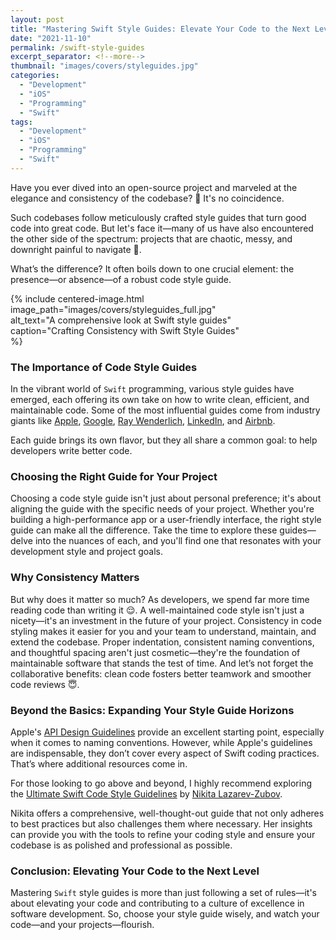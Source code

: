 ```yaml
---
layout: post  
title: "Mastering Swift Style Guides: Elevate Your Code to the Next Level"  
date: "2021-11-10"  
permalink: /swift-style-guides  
excerpt_separator: <!--more-->  
thumbnail: "images/covers/styleguides.jpg"
categories:  
  - "Development"
  - "iOS"
  - "Programming"
  - "Swift"
tags:
  - "Development"
  - "iOS"
  - "Programming"
  - "Swift"
---
```


Have you ever dived into an open-source project and marveled at the elegance and consistency of the codebase? 🧐 It's no coincidence. 

<!--more-->

Such codebases follow meticulously crafted style guides that turn good code into great code. But let's face it—many of us have also encountered the other side of the spectrum: projects that are chaotic, messy, and downright painful to navigate 🤮. 

What’s the difference? It often boils down to one crucial element: the presence—or absence—of a robust code style guide.  

{%
 include centered-image.html  
 image_path="images/covers/styleguides_full.jpg"  
 alt_text="A comprehensive look at Swift style guides"  
 caption="Crafting Consistency with Swift Style Guides"  
%}

### The Importance of Code Style Guides

In the vibrant world of `Swift` programming, various style guides have emerged, each offering its own take on how to write clean, efficient, and maintainable code. Some of the most influential guides come from industry giants like [Apple](https://www.swift.org/documentation/api-design-guidelines/), [Google](https://google.github.io/swift/), [Ray Wenderlich](https://github.com/raywenderlich/swift-style-guide), [LinkedIn](https://github.com/linkedin/swift-style-guide), and [Airbnb](https://github.com/airbnb/swift). 

Each guide brings its own flavor, but they all share a common goal: to help developers write better code.

### Choosing the Right Guide for Your Project

Choosing a code style guide isn't just about personal preference; it's about aligning the guide with the specific needs of your project. 
Whether you're building a high-performance app or a user-friendly interface, the right style guide can make all the difference. 
Take the time to explore these guides—delve into the nuances of each, and you'll find one that resonates with your development style and project goals.

### Why Consistency Matters

But why does it matter so much? As developers, we spend far more time reading code than writing it 😌. 
A well-maintained code style isn't just a nicety—it's an investment in the future of your project. Consistency in code styling makes it easier for you and your team to understand, maintain, and extend the codebase. 
Proper indentation, consistent naming conventions, and thoughtful spacing aren't just cosmetic—they're the foundation of maintainable software that stands the test of time. And let’s not forget the collaborative benefits: clean code fosters better teamwork and smoother code reviews 😇.

### Beyond the Basics: Expanding Your Style Guide Horizons

Apple's [API Design Guidelines](https://www.swift.org/documentation/api-design-guidelines/) provide an excellent starting point, especially when it comes to naming conventions. However, while Apple's guidelines are indispensable, they don’t cover every aspect of Swift coding practices. That’s where additional resources come in.

For those looking to go above and beyond, I highly recommend exploring the [Ultimate Swift Code Style Guidelines](https://github.com/lazarevzubov/Ultimate-Swift-Code-Style-Guidelines) by [Nikita Lazarev-Zubov](https://lazarevzubov.medium.com/?source=post_page-----59025a7c163c-----------------------------------). 

Nikita offers a comprehensive, well-thought-out guide that not only adheres to best practices but also challenges them where necessary. 
Her insights can provide you with the tools to refine your coding style and ensure your codebase is as polished and professional as possible.

### Conclusion: Elevating Your Code to the Next Level

Mastering `Swift` style guides is more than just following a set of rules—it's about elevating your code and contributing to a culture of excellence in software development. So, choose your style guide wisely, and watch your code—and your projects—flourish.
